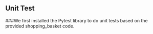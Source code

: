 ## Unit Test
###We first installed the Pytest library to do unit tests based on the provided shopping_basket code.
